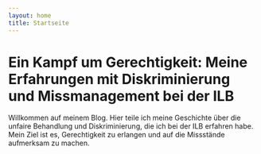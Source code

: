 ```yaml
---
layout: home
title: Startseite
---
```


# Ein Kampf um Gerechtigkeit: Meine Erfahrungen mit Diskriminierung und Missmanagement bei der ILB

Willkommen auf meinem Blog. Hier teile ich meine Geschichte über die unfaire Behandlung und Diskriminierung, die ich bei der ILB erfahren habe. Mein Ziel ist es, Gerechtigkeit zu erlangen und auf die Missstände aufmerksam zu machen.
